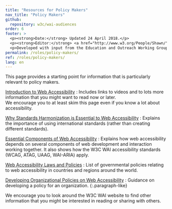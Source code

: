 ```yaml
---
title: "Resources for Policy Makers"
nav_title: "Policy Makers"
github:
  repository: w3c/wai-audiences
order: 6
footer: >
  <p><strong>Date:</strong> Updated 24 April 2018.</p>
  <p><strong>Editor:</strong> <a href="http://www.w3.org/People/Shawn/">Shawn Lawton Henry</a>.</p>
  <p>Developed with input from the Education and Outreach Working Group (<a href="http://www.w3.org/WAI/EO/">EOWG</a>).</p>
permalink: /roles/policy-makers/
ref: /roles/policy-makers/
lang: en
---
```


This page provides a starting point for information that is particularly relevant to policy makers.

[Introduction to Web Accessibility](/fundamentals/accessibility-intro/)
: Includes links to videos and to lots more information that you might want to read now or later.<br/>We encourage you to at least skim this page even if you know a lot about accessibility.

[Why Standards Harmonization is Essential to Web Accessibility](/standards-guidelines/harmonization/)
: Explains the importance of using international standards (rather than creating different standards).

[Essential Components of Web Accessibility](/fundamentals/components/)
: Explains how web accessibility depends on several components of web development and interaction working together. It also shows how the W3C WAI accessibility standards (WCAG, ATAG, UAAG, WAI-ARIA) apply.

[Web Accessibility Laws and Policies](/policies/)
: List of governmental policies relating to web accessibility in countries and regions around the world.

[Developing Organizational Policies on Web Accessibility](/planning/org-policies/)
: Guidance on developing a policy for an organization.
{:.paragraph-like}

We encourage you to look around the W3C WAI website to find other information that you might be interested in reading or sharing with others.
